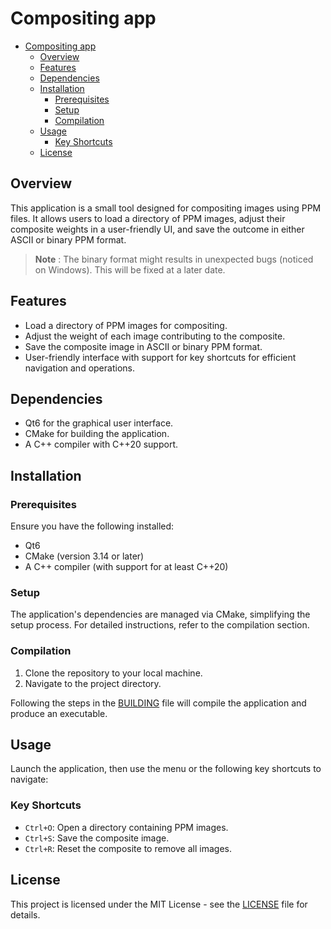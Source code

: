 # Compositing app

- [Compositing app](#compositing-app)
  - [Overview](#overview)
  - [Features](#features)
  - [Dependencies](#dependencies)
  - [Installation](#installation)
    - [Prerequisites](#prerequisites)
    - [Setup](#setup)
    - [Compilation](#compilation)
  - [Usage](#usage)
    - [Key Shortcuts](#key-shortcuts)
  - [License](#license)

## Overview

This application is a small tool designed for compositing images using PPM files. It allows users to load a directory of PPM images, adjust their composite weights in a user-friendly UI, and save the outcome in either ASCII or binary PPM format.

> **Note** : The binary format might results in unexpected bugs (noticed on Windows). This will be fixed at a later date.

## Features

- Load a directory of PPM images for compositing.
- Adjust the weight of each image contributing to the composite.
- Save the composite image in ASCII or binary PPM format.
- User-friendly interface with support for key shortcuts for efficient navigation and operations.

## Dependencies

- Qt6 for the graphical user interface.
- CMake for building the application.
- A C++ compiler with C++20 support.

## Installation

### Prerequisites

Ensure you have the following installed:
- Qt6
- CMake (version 3.14 or later)
- A C++ compiler (with support for at least C++20)

### Setup

The application's dependencies are managed via CMake, simplifying the setup process. For detailed instructions, refer to the compilation section.

### Compilation

1. Clone the repository to your local machine.
2. Navigate to the project directory.

Following the steps in the [BUILDING](BUILDING.md) file will compile the application and produce an executable.

## Usage

Launch the application, then use the menu or the following key shortcuts to navigate:

### Key Shortcuts

- `Ctrl+O`: Open a directory containing PPM images.
- `Ctrl+S`: Save the composite image.
- `Ctrl+R`: Reset the composite to remove all images.

## License

This project is licensed under the MIT License - see the [LICENSE](LICENSE.md) file for details.
